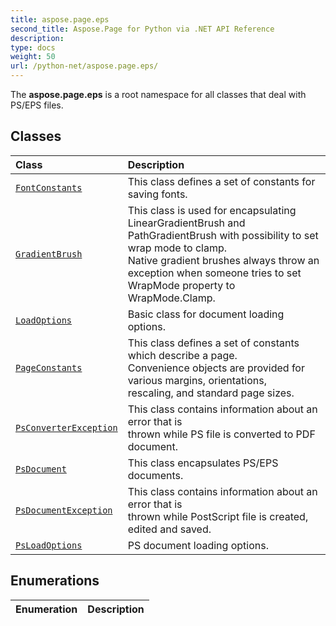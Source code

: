 ```yaml
---
title: aspose.page.eps
second_title: Aspose.Page for Python via .NET API Reference
description: 
type: docs
weight: 50
url: /python-net/aspose.page.eps/
---
```



The **aspose.page.eps** is a root namespace for all classes that deal with PS/EPS files.

## Classes
| Class | Description |
| :- | :- |
| [`FontConstants`](/page/python-net/aspose.page.eps/fontconstants/) | This class defines a set of constants for saving fonts. |
| [`GradientBrush`](/page/python-net/aspose.page.eps/gradientbrush/) | This class is used for encapsulating LinearGradientBrush and PathGradientBrush with possibility to set wrap mode to clamp.<br/>            Native gradient brushes always throw an exception when someone tries to set WrapMode property to WrapMode.Clamp. |
| [`LoadOptions`](/page/python-net/aspose.page.eps/loadoptions/) | Basic class for document loading options. |
| [`PageConstants`](/page/python-net/aspose.page.eps/pageconstants/) | This class defines a set of constants which describe a page.<br/>            Convenience objects are provided for various margins, orientations,<br/>            rescaling, and standard page sizes. |
| [`PsConverterException`](/page/python-net/aspose.page.eps/psconverterexception/) | This class contains information about an error that is<br/>            thrown while PS file is converted to PDF document. |
| [`PsDocument`](/page/python-net/aspose.page.eps/psdocument/) | This class encapsulates PS/EPS documents. |
| [`PsDocumentException`](/page/python-net/aspose.page.eps/psdocumentexception/) | This class contains information about an error that is<br/>            thrown while PostScript file is created, edited and saved. |
| [`PsLoadOptions`](/page/python-net/aspose.page.eps/psloadoptions/) | PS document loading options. |
## Enumerations
| Enumeration | Description |
| :- | :- |
